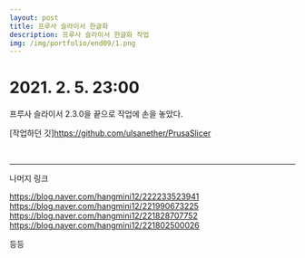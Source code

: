```yaml
---
layout: post
title: 프루사 슬라이서 한글화
description: 프루사 슬라이서 한글화 작업
img: /img/portfolio/end09/1.png
---
```



# 2021. 2. 5. 23:00

프루사 슬라이서 2.3.0을 끝으로 작업에 손을 놓았다. 
 

[작업하던 깃]https://github.com/ulsanether/PrusaSlicer



<div class="img_row">
<img class="col two" src="{{ site.baseurl }} /img/portfolio/end09/0.png" alt="" title="example image"/>

</div>

<div class="img_row">
<img class="col one" src="{{ site.baseurl }} /img/portfolio/end09/1.png" alt="" title="example image"/>
<img class="col one" src="{{ site.baseurl }} /img/portfolio/end09/2.png" alt="" title="example image"/>
<img class="col one" src="{{ site.baseurl }} /img/portfolio/end09/3.png" alt="" title="example image"/>
		
</div>



----------
나머지 링크 


https://blog.naver.com/hangmini12/222233523941
https://blog.naver.com/hangmini12/221990673225
https://blog.naver.com/hangmini12/221828707752
https://blog.naver.com/hangmini12/221802500026

등등
